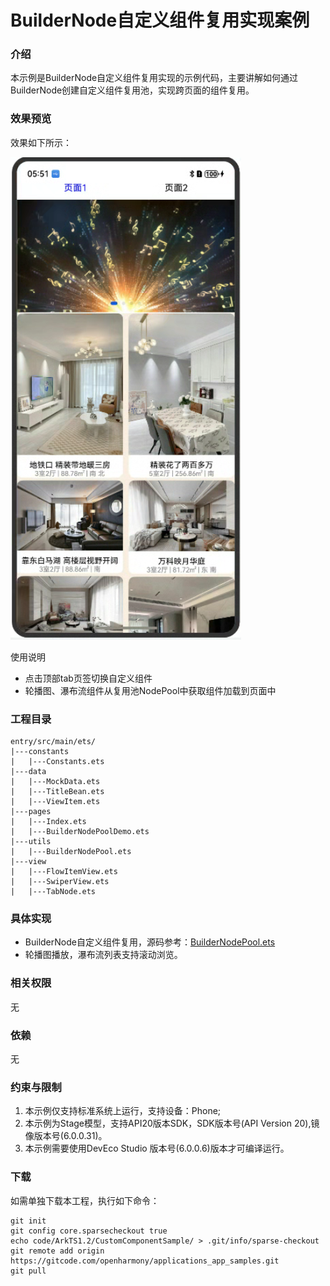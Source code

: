 # BuilderNode自定义组件复用实现案例

### 介绍

本示例是BuilderNode自定义组件复用实现的示例代码，主要讲解如何通过BuilderNode创建自定义组件复用池，实现跨页面的组件复用。

### 效果预览

效果如下所示：

![main.jpg](entry/src/main/resources/base/media/sample.png)

使用说明
* 点击顶部tab页签切换自定义组件
* 轮播图、瀑布流组件从复用池NodePool中获取组件加载到页面中

### 工程目录

```
entry/src/main/ets/
|---constants
|   |---Constants.ets
|---data
|   |---MockData.ets
|   |---TitleBean.ets
|   |---ViewItem.ets
|---pages
|   |---Index.ets
|   |---BuilderNodePoolDemo.ets
|---utils
|   |---BuilderNodePool.ets
|---view
|   |---FlowItemView.ets
|   |---SwiperView.ets
|   |---TabNode.ets
```

### 具体实现
* BuilderNode自定义组件复用，源码参考：[BuilderNodePool.ets](entry/src/main/ets/utils/BuilderNodePool.ets)
* 轮播图播放，瀑布流列表支持滚动浏览。

### 相关权限

无

### 依赖

无

### 约束与限制

1. 本示例仅支持标准系统上运行，支持设备：Phone;
2. 本示例为Stage模型，支持API20版本SDK，SDK版本号(API Version 20),镜像版本号(6.0.0.31)。
3. 本示例需要使用DevEco Studio 版本号(6.0.0.6)版本才可编译运行。

### 下载

如需单独下载本工程，执行如下命令：

```
git init
git config core.sparsecheckout true
echo code/ArkTS1.2/CustomComponentSample/ > .git/info/sparse-checkout
git remote add origin https://gitcode.com/openharmony/applications_app_samples.git
git pull
```